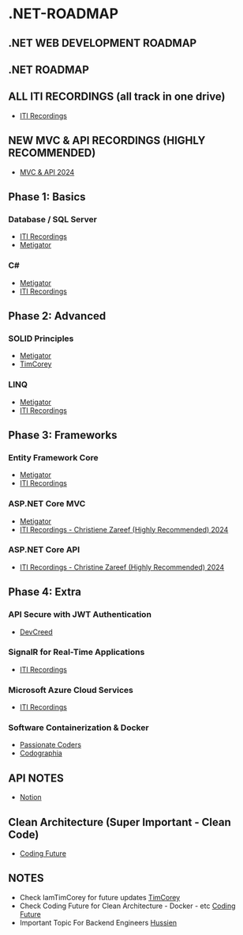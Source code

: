 # .NET-ROADMAP
## .NET WEB DEVELOPMENT ROADMAP
## .NET ROADMAP

## ALL ITI RECORDINGS (all track in one drive)
- [ITI Recordings](https://mega.nz/folder/ntkjhZAY#XHY_xmPiZ2-CcN-ShoP-CA/folder/Dl8HVQbb)

## NEW MVC & API RECORDINGS (HIGHLY RECOMMENDED) 
- [MVC & API 2024](https://mega.nz/folder/ZPFBTaqS#ZoLwhfnHddAMB19s3kx-cQ)

## Phase 1: Basics

### Database / SQL Server
- [ITI Recordings](https://youtube.com/playlist?list=PLoRh0POuk1Rw-BZU-DPI6cA_c5W9_2uF_&si=ar2HDGvREar0xoEy)
- [Metigator](https://www.youtube.com/playlist?list=PL4n1Qos4Tb6RP_OovpgjoHLkCVaYFy-aj)

### C# 
- [Metigator](https://www.youtube.com/playlist?list=PL4n1Qos4Tb6SWPbJNpiznp-Ok4A8J_23l)
- [ITI Recordings](https://mega.nz/folder/ntkjhZAY#XHY_xmPiZ2-CcN-ShoP-CA/folder/7x9HxQQQ)

## Phase 2: Advanced

### SOLID Principles
- [Metigator](https://www.youtube.com/playlist?list=PL4n1Qos4Tb6ThSyydEJTm7xJ3qEwE8Oyu)
- [TimCorey]()

### LINQ
- [Metigator](https://www.youtube.com/playlist?list=PL4n1Qos4Tb6Sj1Y4xJuJoWCuqleeG2yt6)
- [ITI Recordings](https://mega.nz/folder/ntkjhZAY#XHY_xmPiZ2-CcN-ShoP-CA/folder/Hks1ma7I)

## Phase 3: Frameworks

### Entity Framework Core
- [Metigator](https://www.youtube.com/playlist?list=PL4n1Qos4Tb6QZkbTWJx7wHqEABP8Pg6uv)
- [ITI Recordings](https://mega.nz/folder/ntkjhZAY#XHY_xmPiZ2-CcN-ShoP-CA/folder/OxsRUQ5K)
  

### ASP.NET Core MVC
- [Metigator](https://www.youtube.com/playlist?list=PL4n1Qos4Tb6S-uLNUmrgCJiQXfXi5KjRJ)
- [ITI Recordings - Christiene Zareef (Highly Recommended) 2024](https://mega.nz/folder/ZPFBTaqS#ZoLwhfnHddAMB19s3kx-cQ/folder/FT912LgB)

### ASP.NET Core API
- [ITI Recordings - Christine Zareef (Highly Recommended) 2024](https://mega.nz/folder/ZPFBTaqS#ZoLwhfnHddAMB19s3kx-cQ/folder/ZDl3lB7K)

## Phase 4: Extra

### API Secure with JWT Authentication
- [DevCreed](https://www.youtube.com/playlist?list=PL62tSREI9C-eYNE1Pyw0yv1tETs5V8WGd)

### SignalR for Real-Time Applications
- [ITI Recordings](https://www.youtube.com/playlist?list=PLesfn4TAj57WLtiWtHP1Xkel7WD6QHvpe)

### Microsoft Azure Cloud Services
- [ITI Recordings](https://youtube.com/playlist?list=PLesfn4TAj57WWPBzcEIGEfwzCPpw27-Lu&si=JjZf80QVb0XGxXAc)

### Software Containerization & Docker
- [Passionate Coders](https://www.youtube.com/playlist?list=PLsV97AQt78NTJTBGKI0GE3eJc2Q_SC2B-)
- [Codographia](https://www.youtube.com/playlist?list=PLX1bW_GeBRhCS2TJvGgu38P-Rf9aNXKZD)


## API NOTES 
- [Notion](https://mostafamondy.notion.site/ASP-NET-Web-API-f9790a394ef94b6dba5515faf0a91412)

## Clean Architecture (Super Important - Clean Code)
- [Coding Future](https://www.youtube.com/playlist?list=PLPZvv4Sjz6uECy67jbHG7QtM2nCylp4YR)

## NOTES
- Check IamTimCorey for future updates [TimCorey](https://www.youtube.com/@IAmTimCorey)
- Check Coding Future for Clean Architecture - Docker - etc [Coding Future](https://www.youtube.com/@MohamedFouadElmezaien)
- Important Topic For Backend Engineers [Hussien](https://www.youtube.com/playlist?list=PLQnljOFTspQUNnO4p00ua_C5mKTfldiYT)




